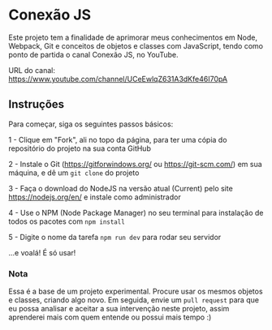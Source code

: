 # Conexão JS

Este projeto tem a finalidade de aprimorar meus conhecimentos em Node, Webpack,
Git e conceitos de objetos e classes com JavaScript, tendo como ponto de partida
o canal Conexão JS, no YouTube.

URL do canal: https://www.youtube.com/channel/UCeEwlqZ631A3dKfe46I70pA

## Instruções

Para começar, siga os seguintes passos básicos:

1 - Clique em "Fork", ali no topo da página, para ter uma cópia do repositório do
    projeto na sua conta GitHub

2 - Instale o Git (https://gitforwindows.org/ ou https://git-scm.com/) em sua máquina,
    e dê um `git clone` do projeto

3 - Faça o download do NodeJS na versão atual (Current) pelo site https://nodejs.org/en/
    e instale como administrador

4 - Use o NPM (Node Package Manager) no seu terminal para instalação de todos os
    pacotes com `npm install`

5 - Digite o nome da tarefa `npm run dev` para rodar seu servidor

...e voalá! É só usar!

### Nota

Essa é a base de um projeto experimental. Procure usar os mesmos objetos e classes,
criando algo novo. Em seguida, envie um `pull request` para que eu possa analisar
e aceitar a sua intervenção neste projeto, assim aprenderei mais com quem entende
ou possui mais tempo :)
